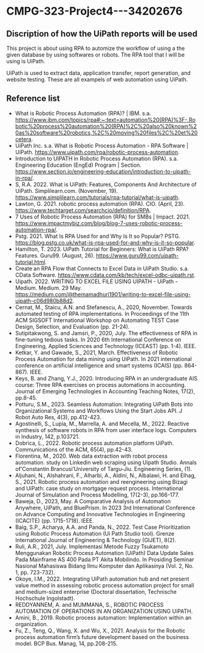 # CMPG-323-Project4---34202676

## Discription of how the UiPath reports will be used 
This project is about using RPA to automize the workflow of using a the given database by using softwares or robots. The RPA tool that I will be using is UiPath.

UiPath is used to extract data, application transfer, report generation, and website testing. These are all exampels of web automation using UiPath.

## Reference list
- What is Robotic Process Automation (RPA)? | IBM. s.a. https://www.ibm.com/topics/rpa#:~:text=automation%20(RPA)%3F-,Robotic%20process%20automation%20(RPA)%2C%20also%20known%20as%20software%20robotics,%2C%20moving%20files%2C%20et%20cetera.
- UiPath Inc. s.a. What is Robotic Process Automation - RPA Software | UiPath. https://www.uipath.com/rpa/robotic-process-automation.
- Introduction to UIPATH in Robotic Process Automation (RPA). s.a. Engineering Education (EngEd) Program | Section. https://www.section.io/engineering-education/introduction-to-uipath-in-rpa/.
- S, R.A. 2022. What is UiPath: Features, Components And Architecture of UiPath. Simplilearn.com. (November, 19). https://www.simplilearn.com/tutorials/rpa-tutorial/what-is-uipath.
- Lawton, G. 2021. robotic process automation (RPA). CIO. (April, 23). https://www.techtarget.com/searchcio/definition/RPA.
- 7 Uses of Robotic Process Automation (RPA) for SMBs | Impact. 2021. https://www.impactmybiz.com/blog/blog-7-uses-robotic-process-automation-rpa/.
- Pstg. 2021. What Is RPA Used for and Why Is It so Popular? PSTG. https://blog.pstg.co.uk/what-is-rpa-used-for-and-why-is-it-so-popular.
- Hamilton, T. 2023. UiPath Tutorial for Beginners: What is UiPath RPA? Features. Guru99. (August, 26). https://www.guru99.com/uipath-tutorial.html.
- Create an RPA Flow that Connects to Excel Data in UiPath Studio. s.a. CData Software. https://www.cdata.com/kb/tech/excel-odbc-uipath.rst.
- Uipath. 2022. WRITING TO EXCEL FILE USING UIPATH - UiPath - Medium. Medium. 29 May. https://medium.com/@themamadhuri1901/writing-to-excel-file-using-uipath-c06d980b88d2.
- Cernat, M., Staicu, A.N. and Stefanescu, A., 2020, November. Towards automated testing of RPA implementations. In Proceedings of the 11th ACM SIGSOFT International Workshop on Automating TEST Case Design, Selection, and Evaluation (pp. 21-24).
- Sutipitakwong, S. and Jamsri, P., 2020, July. The effectiveness of RPA in fine-tuning tedious tasks. In 2020 6th International Conference on Engineering, Applied Sciences and Technology (ICEAST) (pp. 1-4). IEEE.
- Ketkar, Y. and Gawade, S., 2021, March. Effectiveness of Robotic Process Automation for data mining using UiPath. In 2021 international conference on artificial intelligence and smart systems (ICAIS) (pp. 864-867). IEEE.
- Keys, B. and Zhang, Y.J., 2020. Introducing RPA in an undergraduate AIS course: Three RPA exercises on process automations in accounting. Journal of Emerging Technologies in Accounting Teaching Notes, 17(2), pp.8-45.
- Potturu, S.M., 2023. Seamless Automation: Integrating UiPath Bots into Organizational Systems and Workflows Using the Start Jobs API. J Robot Auto Res, 4(3), pp.412-423.
- Agostinelli, S., Lupia, M., Marrella, A. and Mecella, M., 2022. Reactive synthesis of software robots in RPA from user interface logs. Computers in Industry, 142, p.103721.
- Dobrica, L., 2022. Robotic process automation platform UiPath. Communications of the ACM, 65(4), pp.42-43.
- Florentina, M., 2020. Web data extraction with robot process automation. study on Linkedin web scraping using Uipath Studio. Annals of'Constantin Brancusi’University of Targu-Jiu. Engineering Series, (1).
- Aljuhani, N., Alshahrani, F., Alharbi, A., Aldini, N., Albalawi, H. and Elhag, S., 2021. Robotic process automation and reengineering using Bizagi and UiPath: case study on mortgage request process. International Journal of Simulation and Process Modelling, 17(2-3), pp.166-177.
- Baweja, D., 2023, May. A Comparative Analysis of Automation Anywhere, UiPath, and BluePrism. In 2023 3rd International Conference on Advance Computing and Innovative Technologies in Engineering (ICACITE) (pp. 1715-1718). IEEE.
- Baig, S.P., Acharya, A.A. and Panda, N., 2022. Test Case Prioritization using Robotic Process Automation (Ui Path Studio tool). Grenze International Journal of Engineering & Technology (GIJET), 8(2).
- Ruli, A.R., 2021, July. Implementasi Metode Fuzzy Tsukamoto Menggunakan Robotic Process Automation (UiPath) Data Update Sales Pada Mainframe AS 400 Pada PT Akita Mobilindo. In Prosiding Seminar Nasional Mahasiswa Bidang Ilmu Komputer dan Aplikasinya (Vol. 2, No. 1, pp. 723-732).
- Okoye, I.M., 2022. Integrating UiPath automation hub and net present value method in assessing robotic process automation project for small and medium-sized enterprise (Doctoral dissertation, Technische Hochschule Ingolstadt).
- REDDYANNEM, A. and MUMMANA, S., ROBOTIC PROCESS AUTOMATION OF OPERATIONS IN AN ORGANIZATION USING UiPATH.
- Amini, B., 2019. Robotic process automation: Implementation within an organization.
- Fu, Z., Teng, Q., Wang, X. and Wu, X., 2021. Analysis for the Robotic process automation firm’s future development based on the business model. BCP Bus. Manag, 14, pp.208-215.
